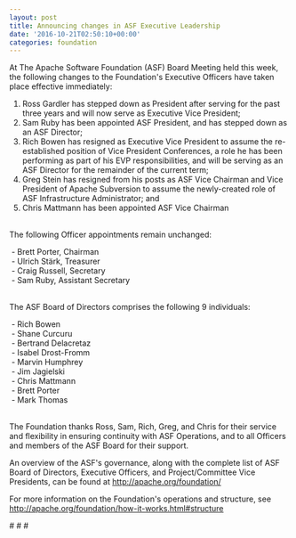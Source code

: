 ```yaml
---
layout: post
title: Announcing changes in ASF Executive Leadership
date: '2016-10-21T02:50:10+00:00'
categories: foundation
---
```

<div>At The Apache Software Foundation (ASF) Board Meeting held this week, the following changes to the Foundation's Executive Officers have taken place effective immediately:</div> 
  <p> </p> 
  <ol> 
    <li>Ross Gardler has stepped down as President after serving for the past three years and will now serve as Executive Vice President;</li> 
    <li>Sam Ruby has been appointed ASF President, and has stepped down as an ASF Director;</li> 
    <li>Rich Bowen has resigned as Executive Vice President to assume the re-established position of Vice President Conferences, a role he has been performing as part of his EVP responsibilities, and will be serving as an ASF Director for the remainder of the current term;&nbsp;</li> 
    <li>Greg Stein has resigned from his posts as ASF Vice Chairman and Vice President of Apache Subversion to assume the newly-created role of ASF Infrastructure Administrator; and</li> 
    <li>Chris Mattmann has been appointed ASF Vice Chairman</li> 
  </ol> 
  <p><br />The following Officer appointments remain unchanged:</p> 
  <div> 
    <p>&nbsp;- Brett Porter, Chairman<br />&nbsp;- Ulrich Stärk, Treasurer<br />&nbsp;- Craig Russell, Secretary<br />&nbsp;- Sam Ruby, Assistant Secretary</p> 
    <p><br />The ASF Board of Directors comprises the following 9 individuals:</p> 
    <p>&nbsp;- Rich Bowen<br />&nbsp;- Shane Curcuru<br />&nbsp;- Bertrand Delacretaz<br />&nbsp;- Isabel Drost-Fromm<br />&nbsp;- Marvin Humphrey<br />&nbsp;- Jim Jagielski<br />&nbsp;- Chris Mattmann<br />&nbsp;- Brett Porter<br />&nbsp;- Mark Thomas </p> 
    <p><br />The Foundation thanks Ross, Sam, Rich, Greg, and Chris for their service and flexibility in ensuring continuity with ASF Operations, and to all Officers and members of the ASF Board for their support.</p> 
  </div> 
  <div> 
    <p>An overview of the ASF's governance, along with the complete list of ASF Board of Directors, Executive Officers, and Project/Committee Vice Presidents, can be found at <a href="http://apache.org/foundation/">http://apache.org/foundation/</a></p> 
  </div> 
  <div> 
    <p>For more information on the Foundation's operations and structure, see <a href="http://apache.org/foundation/how-it-works.html#structure">http://apache.org/foundation/how-it-works.html#structure</a></p> 
    <p># # #</p> 
  </div>
